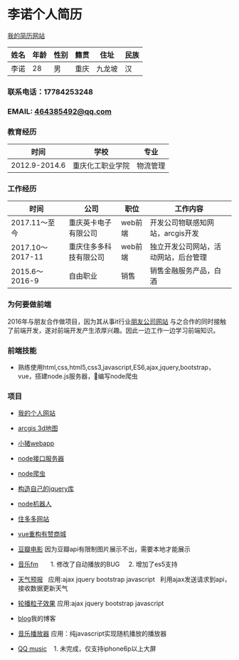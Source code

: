 # 李诺个人简历
[我的简历网站](http://91dcj.cn/resume/)

|姓名|年龄|性别|籍贯|住址|民族|
|--|--|--|--|-|-|
|李诺|28|男|重庆|九龙坡|汉|
### 联系电话：17784253248
### EMAIL: 464385492@qq.com
### 教育经历
|时间|学校|专业|
|-|-|-|
|2012.9-2014.6 |重庆化工职业学院 |物流管理|
### 工作经历
|时间|公司|职位|工作内容|
|-|-|-|-|
|2017.11～至今|重庆英卡电子有限公司|web前端|开发公司物联感知网站，arcgis开发|
|2017.10～2017-11|重庆住多多科技有限公司|web前端|独立开发公司网站，活动网站，后台管理|
|2015.6～2016-9|自由职业|销售|销售金融服务产品，白酒|
### 为何要做前端
2016年与朋友合作做项目，因为其从事it行业[朋友公司网站](https://hiidui.com/index.htm)
与之合作的同时接触了前端开发，遂对前端开发产生浓厚兴趣。因此一边工作一边学习前端知识。

### 前端技能
- 熟练使用html,css,html5,css3,javascript,ES6,ajax,jquery,bootstrap，vue，搭建node.js服务器，编写node爬虫
### 项目
- [我的个人网站](http://lfhwnqe.gitee.io/jianli/)
- [arcgis 3d地图](http://lfhwnqe.gitee.io/arcgis-3dmap/)

- [小猪webapp](http://lfhwnqe.gitee.io/projectsinresume/xiaozhu/index.html#/main)
- [node接口服务器](https://gitee.com/lfhwnqe/nodeapiserver)
- [node爬虫](https://gitee.com/lfhwnqe/tianyaSpider)
- [构造自己的jquery库](https://gitee.com/lfhwnqe/projectsInResume/tree/master/studyJquery)
- [node机器人](https://gitee.com/lfhwnqe/robot)
- [住多多网站](https://m.zhudd.com/)
- [vue重构有赞商城](https://github.com/lfhwnqe/vue-youzan)
- [豆瓣电影](http://lfhwnqe.gitee.io/app/) 因为豆瓣api有限制图片展示不出，需要本地才能展示
- [音乐fm](https://lfhwnqe.github.io/my-home/projects/music-box/index.html)  
     1. 修改了自动播放的BUG  
     2. 增加了es5支持
- [天气预报](https://lfhwnqe.github.io/my-home/projects/weather-demo/index.html)   应用:ajax jquery bootstrap javascript   利用ajax发送请求到api，接收数据更新天气
- [轮播粒子效果](https://lfhwnqe.github.io/my-home/projects/%E8%BD%AE%E6%92%AD%E7%B2%92%E5%AD%90/index.html)  应用:ajax jquery bootstrap javascript
- [blog](http://www.jianshu.com/u/c9d1c591e337)我的博客
- [音乐播放器](https://lfhwnqe.github.io/my-home/projects/musicbox-demo/index.html) 应用：纯javascript实现随机播放的播放器 
- [QQ music](https://lfhwnqe.github.io/my-home/projects/neteasemusic/index.html) 
    1. 未完成，仅支持iphone6p以上大屏
